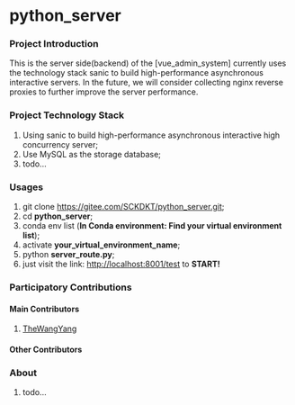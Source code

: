 # python_server

### Project Introduction
This is the server side(backend) of the [vue_admin_system] currently uses the technology stack sanic to build high-performance asynchronous interactive servers. In the future, we will consider collecting nginx reverse proxies to further improve the server performance.

### Project Technology Stack
1. Using sanic to build high-performance asynchronous interactive high concurrency server;
2. Use MySQL as the storage database;
3. todo...

### Usages

1. git clone <https://gitee.com/SCKDKT/python_server.git>;
2. cd __python_server__;
3. conda env list (__In Conda environment: Find your virtual environment list__);
4. activate __your_virtual_environment_name__;
5. python __server_route.py__;
6. just visit the link: <http://localhost:8001/test> to __START!__


### Participatory Contributions
#### Main Contributors
1. [TheWangYang](https://gitee.com/SCKDKT)
#### Other Contributors


### About
1. todo...